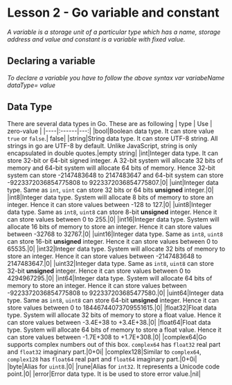 # Lesson 2 - Go variable and constant
*A variable is a storage unit of a particular type which has a name, storage address and value and constant is a variable with fixed value.*
## Declaring a variable
*To declare a variable you have to follow the above syntax 
    var variabeName dataType= value*
## Data Type
There are several data types in Go. These are as following
|  type | Use  | zero-value  |
|----|:------|---:|
|bool|Boolean data type. It can store value `true` or `false`.| false|
|string|String data type. It can store UTF-8 string. All strings in go are UTF-8 by default. Unlike JavaScript, string is only encapsulated in double quotes.|empty string|
|int|Integer data type. It can store 32-bit or 64-bit signed integer. A 32-bit system will allocate 32 bits of memory and 64-bit system will allocate 64 bits of memory. Hence 32-bit system can store -2147483648 to 2147483647 and 64-bit system can store -9223372036854775808 to 9223372036854775807.|0|
|uint|Integer data type. Same as `int`, `uint` can store 32 bits or 64 bits **unsigned** integer.|0|
|int8|Integer data type. System will allocate 8 bits of memory to store an integer. Hence it can store values between -128 to 127.|0|
|uint8|Integer data type. Same as `int8`, `uint8` can store 8-bit **unsigned** integer. Hence it can store values between 0 to 255.|0|
|int16|Integer data type. System will allocate 16 bits of memory to store an integer. Hence it can store values between -32768 to 32767.|0|
|uint16|Integer data type. Same as `int8`, `uint8` can store 16-bit **unsigned** integer. Hence it can store values between 0 to 65535.|0|
|int32|Integer data type. System will allocate 32 bits of memory to store an integer. Hence it can store values between -2147483648 to 2147483647.|0|
|uint32|Integer data type. Same as `int8`, `uint8` can store 32-bit **unsigned** integer. Hence it can store values between 0 to 4294967295.|0|
|int64|Integer data type. System will allocate 64 bits of memory to store an integer. Hence it can store values between -9223372036854775808 to 922337203685477580.|0|
|uint64|Integer data type. Same as `int8`, `uint8` can store 64-bit **unsigned** integer. Hence it can store values between 0 to 18446744073709551615.|0|
|float32|Float data type. System will allocate 32 bits of memory to store a float value. Hence it can store values between -3.4E+38 to +3.4E+38.|0|
|float64|Float data type. System will allocate 64 bits of memory to store a float value. Hence it can store values between -1.7E+308 to +1.7E+308.|0|
|complex64|Go supports complex numbers out of this box. `complex64` has `float32` real part and `float32` imaginary part.|0+0i|
|complex128|Similar to `complex64`, `complex128` has `float64` real part and `float64` imaginary part.|0+0i|
|byte|Alias for `uint8`.|0|
|rune|Alias for `int32`. It represents a Unicode code point.|0|
|error|Error data type. It is be used to store error value.|nil|